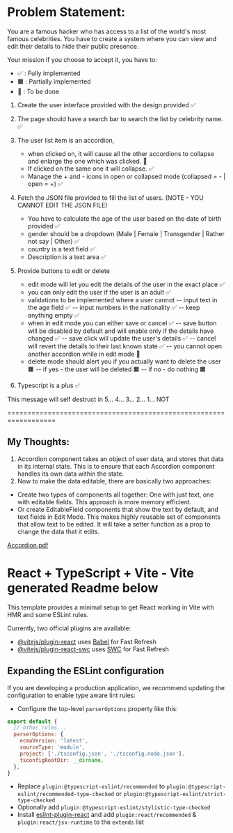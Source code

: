 # Problem Statement:
You are a famous hacker who has access to a list of the world's most famous celebrities.
You have to create a system where you can view and edit their details to hide their public presence.

Your mission if you choose to accept it, you have to:

- ✅ : Fully implemented
- 🟧 : Partially implemented
- 🎯 : To be done

1. Create the user interface provided with the design provided  ✅

2. The page should have a search bar to search the list by celebrity name.  ✅

3. The user list item is an accordion,

   - when clicked on, it will cause all the other accordions to collapse and enlarge the one which was clicked. 🎯
   - If clicked on the same one it will collapse. ✅
   - Manage the + and - icons in open or collapsed mode (collapsed = - | open = +) ✅

4. Fetch the JSON file provided to fill the list of users. (NOTE - YOU CANNOT EDIT THE JSON FILE)

   - You have to calculate the age of the user based on the date of birth provided ✅
   - gender should be a dropdown (Male | Female | Transgender | Rather not say | Other) ✅
   - country is a text field ✅
   - Description is a text area ✅

5. Provide buttons to edit or delete

   - edit mode will let you edit the details of the user in the exact place ✅
   - you can only edit the user if the user is an adult ✅
   - validations to be implemented where a user cannot
      -- input text in the age field ✅
      -- input numbers in the nationality ✅
      -- keep anything empty ✅
   - when in edit mode you can either save or cancel ✅
      -- save button will be disabled by default and will enable only if the details have changed ✅
      -- save click will update the user's details ✅
      -- cancel will revert the details to their last known state ✅
      -- you cannot open another accordion while in edit mode 🎯
   - delete mode should alert you if you actually want to delete the user 🟧
      -- if yes - the user will be deleted 🟧
      -- if no - do nothing 🟧

6. Typescript is a plus ✅

This message will self destruct in 5... 4... 3... 2... 1... NOT


==================================================================

## My Thoughts:

1. Accordion component takes an object of user data, and stores that data in its internal state. This is to ensure that each Accordion component handles its own data within the state.
2. Now to make the data editable, there are basically two approaches:
- Create two types of components all together: One with just text, one with editable fields.
This approach is more memory efficient.
- Or create EditableField components that show the text by default, and text fields in Edit Mode.
This makes highly reusable set of components that allow text to be edited.
It will take a setter function as a prop to change the data that it edits.

[Accordion.pdf](https://github.com/umarf2212/accordion-component/files/15024840/Accordion.pdf)

# React + TypeScript + Vite - Vite generated Readme below

This template provides a minimal setup to get React working in Vite with HMR and some ESLint rules.

Currently, two official plugins are available:

- [@vitejs/plugin-react](https://github.com/vitejs/vite-plugin-react/blob/main/packages/plugin-react/README.md) uses [Babel](https://babeljs.io/) for Fast Refresh
- [@vitejs/plugin-react-swc](https://github.com/vitejs/vite-plugin-react-swc) uses [SWC](https://swc.rs/) for Fast Refresh

## Expanding the ESLint configuration

If you are developing a production application, we recommend updating the configuration to enable type aware lint rules:

- Configure the top-level `parserOptions` property like this:

```js
export default {
  // other rules...
  parserOptions: {
    ecmaVersion: 'latest',
    sourceType: 'module',
    project: ['./tsconfig.json', './tsconfig.node.json'],
    tsconfigRootDir: __dirname,
  },
}
```

- Replace `plugin:@typescript-eslint/recommended` to `plugin:@typescript-eslint/recommended-type-checked` or `plugin:@typescript-eslint/strict-type-checked`
- Optionally add `plugin:@typescript-eslint/stylistic-type-checked`
- Install [eslint-plugin-react](https://github.com/jsx-eslint/eslint-plugin-react) and add `plugin:react/recommended` & `plugin:react/jsx-runtime` to the `extends` list
